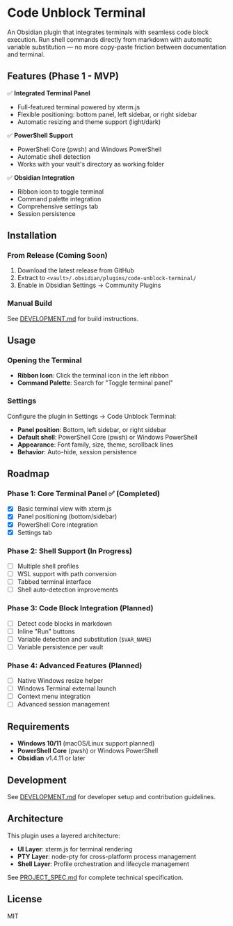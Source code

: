 # Code Unblock Terminal

An Obsidian plugin that integrates terminals with seamless code block execution. Run shell commands directly from markdown with automatic variable substitution — no more copy-paste friction between documentation and terminal.

## Features (Phase 1 - MVP)

✅ **Integrated Terminal Panel**
- Full-featured terminal powered by xterm.js
- Flexible positioning: bottom panel, left sidebar, or right sidebar
- Automatic resizing and theme support (light/dark)

✅ **PowerShell Support**
- PowerShell Core (pwsh) and Windows PowerShell
- Automatic shell detection
- Works with your vault's directory as working folder

✅ **Obsidian Integration**
- Ribbon icon to toggle terminal
- Command palette integration
- Comprehensive settings tab
- Session persistence

## Installation

### From Release (Coming Soon)
1. Download the latest release from GitHub
2. Extract to `<vault>/.obsidian/plugins/code-unblock-terminal/`
3. Enable in Obsidian Settings → Community Plugins

### Manual Build
See [DEVELOPMENT.md](DEVELOPMENT.md) for build instructions.

## Usage

### Opening the Terminal

- **Ribbon Icon**: Click the terminal icon in the left ribbon
- **Command Palette**: Search for "Toggle terminal panel"

### Settings

Configure the plugin in Settings → Code Unblock Terminal:
- **Panel position**: Bottom, left sidebar, or right sidebar
- **Default shell**: PowerShell Core (pwsh) or Windows PowerShell
- **Appearance**: Font family, size, theme, scrollback lines
- **Behavior**: Auto-hide, session persistence

## Roadmap

### Phase 1: Core Terminal Panel ✅ (Completed)
- [x] Basic terminal view with xterm.js
- [x] Panel positioning (bottom/sidebar)
- [x] PowerShell Core integration
- [x] Settings tab

### Phase 2: Shell Support (In Progress)
- [ ] Multiple shell profiles
- [ ] WSL support with path conversion
- [ ] Tabbed terminal interface
- [ ] Shell auto-detection improvements

### Phase 3: Code Block Integration (Planned)
- [ ] Detect code blocks in markdown
- [ ] Inline "Run" buttons
- [ ] Variable detection and substitution (`$VAR_NAME`)
- [ ] Variable persistence per vault

### Phase 4: Advanced Features (Planned)
- [ ] Native Windows resize helper
- [ ] Windows Terminal external launch
- [ ] Context menu integration
- [ ] Advanced session management

## Requirements

- **Windows 10/11** (macOS/Linux support planned)
- **PowerShell Core** (pwsh) or Windows PowerShell
- **Obsidian** v1.4.11 or later

## Development

See [DEVELOPMENT.md](DEVELOPMENT.md) for developer setup and contribution guidelines.

## Architecture

This plugin uses a layered architecture:
- **UI Layer**: xterm.js for terminal rendering
- **PTY Layer**: node-pty for cross-platform process management
- **Shell Layer**: Profile orchestration and lifecycle management

See [PROJECT_SPEC.md](PROJECT_SPEC.md) for complete technical specification.

## License

MIT